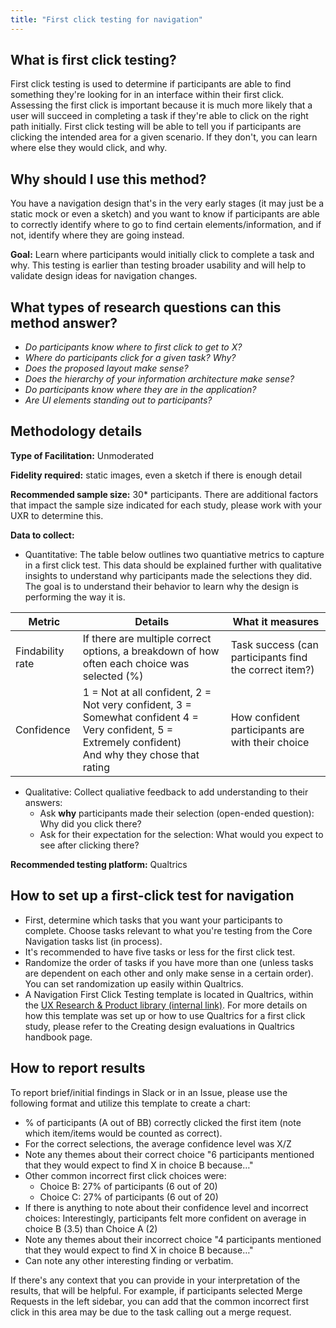 ```yaml
---
title: "First click testing for navigation"
---
```


## What is first click testing?

First click testing is used to determine if participants are able to find something they're looking for in an interface within their first click. Assessing the first click is important because it is much more likely that a user will succeed in completing a task if they're able to click on the right path initially. First click testing will be able to tell you if participants are clicking the intended area for a given scenario. If they don't, you can learn where else they would click, and why.

## Why should I use this method?

You have a navigation design that's in the very early stages (it may just be a static mock or even a sketch) and you want to know if participants are able to correctly identify where to go to find certain elements/information, and if not, identify where they are going instead.

**Goal:** Learn where participants would initially click to complete a task and why. This testing is earlier than testing broader usability and will help to validate design ideas for navigation changes.

## What types of research questions can this method answer?

- *Do participants know where to first click to get to X?*
- *Where do participants click for a given task? Why?*
- *Does the proposed layout make sense?*
- *Does the hierarchy of your information architecture make sense?*
- *Do participants know where they are in the application?*
- *Are UI elements standing out to participants?*

## Methodology details

**Type of Facilitation:** Unmoderated

**Fidelity required:** static images, even a sketch if there is enough detail

**Recommended sample size:** 30* participants. There are additional factors that impact the sample size indicated for each study, please work with your UXR to determine this.

**Data to collect:**

- Quantitative: The table below outlines two quantiative metrics to capture in a first click test. This data should be explained further with qualitative insights to understand why participants made the selections they did. The goal is to understand their behavior to learn why the design is performing the way it is.

|Metric|Details|What it measures|
|----|----|----|
|Findability rate |If there are multiple correct options, a breakdown of how often each choice was selected (%)|Task success (can participants find the correct item?)|
|Confidence |1 = Not at all confident, 2 = Not very confident, 3 = Somewhat confident 4 = Very confident, 5 = Extremely confident) <br> And why they chose that rating| How confident participants are with their choice|

- Qualitative: Collect qualiative feedback to add understanding to their answers:
  - Ask **why** participants made their selection (open-ended question): Why did you click there?
  - Ask for their expectation for the selection: What would you expect to see after clicking there?

**Recommended testing platform:** Qualtrics

## How to set up a first-click test for navigation

- First, determine which tasks that you want your participants to complete. Choose tasks relevant to what you're testing from the Core Navigation tasks list (in process).
- It's recommended to have five tasks or less for the first click test.
- Randomize the order of tasks if you have more than one (unless tasks are dependent on each other and only make sense in a certain order). You can set randomization up easily within Qualtrics.
- A Navigation First Click Testing template is located in Qualtrics, within the [UX Research & Product library (internal link)](https://example_company.eu.qualtrics.com/Q/SurveysSection?ContextLibraryID=GR_6ziMa2ooJx4Y6SF&LibraryID=GR_6ziMa2ooJx4Y6SF). For more details on how this template was set up or how to use Qualtrics for a first click study, please refer to the Creating design evaluations in Qualtrics handbook page.

## How to report results

To report brief/initial findings in Slack or in an Issue, please use the following format and utilize this template to create a chart:

- % of participants (A out of BB) correctly clicked the first item (note which item/items would be counted as correct).
- For the correct selections, the average confidence level was X/Z
- Note any themes about their correct choice "6 participants mentioned that they would expect to find X in choice B because…"
- Other common incorrect first click choices were:
  - Choice B: 27% of participants (6 out of 20)
  - Choice C: 27% of participants (6 out of 20)
- If there is anything to note about their confidence level and incorrect choices: Interestingly, participants felt more confident on average in choice B (3.5) than Choice A (2)
- Note any themes about their incorrect choice "4 participants mentioned that they would expect to find X in choice B because…"
- Can note any other interesting finding or verbatim.

If there's any context that you can provide in your interpretation of the results, that will be helpful. For example, if participants selected Merge Requests in the left sidebar, you can add that the common incorrect first click in this area may be due to the task calling out a merge request.

